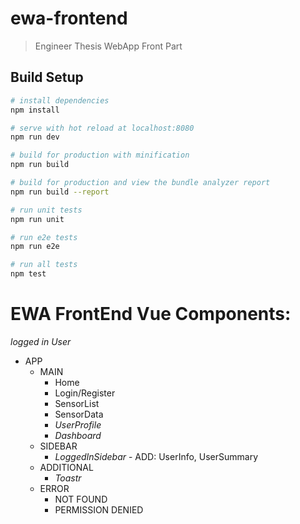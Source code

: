 # ewa-frontend

> Engineer Thesis WebApp Front Part

## Build Setup

``` bash
# install dependencies
npm install

# serve with hot reload at localhost:8080
npm run dev

# build for production with minification
npm run build

# build for production and view the bundle analyzer report
npm run build --report

# run unit tests
npm run unit

# run e2e tests
npm run e2e

# run all tests
npm test
```
# EWA FrontEnd Vue Components:
*logged in User*
- APP
    - MAIN
        - Home
        - Login/Register
        - SensorList
        - SensorData
        - *UserProfile*
        - *Dashboard*
    - SIDEBAR
        - *LoggedInSidebar* - ADD: UserInfo, UserSummary
    - ADDITIONAL
        - *Toastr* 
    - ERROR
        - NOT FOUND
        - PERMISSION DENIED
